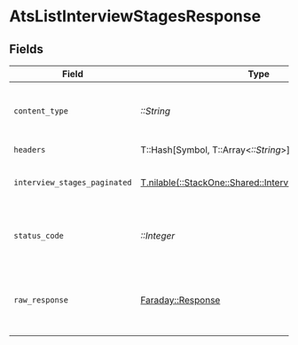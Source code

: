 # AtsListInterviewStagesResponse


## Fields

| Field                                                                                                      | Type                                                                                                       | Required                                                                                                   | Description                                                                                                |
| ---------------------------------------------------------------------------------------------------------- | ---------------------------------------------------------------------------------------------------------- | ---------------------------------------------------------------------------------------------------------- | ---------------------------------------------------------------------------------------------------------- |
| `content_type`                                                                                             | *::String*                                                                                                 | :heavy_check_mark:                                                                                         | HTTP response content type for this operation                                                              |
| `headers`                                                                                                  | T::Hash[Symbol, T::Array<*::String*>]                                                                      | :heavy_check_mark:                                                                                         | N/A                                                                                                        |
| `interview_stages_paginated`                                                                               | [T.nilable(::StackOne::Shared::InterviewStagesPaginated)](../../models/shared/interviewstagespaginated.md) | :heavy_minus_sign:                                                                                         | The list of interview-stages was retrieved.                                                                |
| `status_code`                                                                                              | *::Integer*                                                                                                | :heavy_check_mark:                                                                                         | HTTP response status code for this operation                                                               |
| `raw_response`                                                                                             | [Faraday::Response](https://www.rubydoc.info/gems/faraday/Faraday/Response)                                | :heavy_check_mark:                                                                                         | Raw HTTP response; suitable for custom response parsing                                                    |